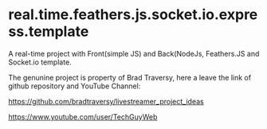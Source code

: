 # real.time.feathers.js.socket.io.express.template
A real-time project with Front(simple JS) and Back(NodeJs, Feathers.JS and Socket.io template.

The genunine project is property of Brad Traversy, here a leave the link of github repository and YouTube Channel:

https://github.com/bradtraversy/livestreamer_project_ideas

https://www.youtube.com/user/TechGuyWeb